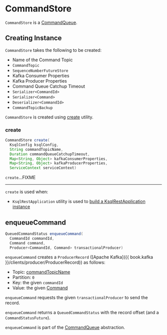 # CommandStore

`CommandStore` is a [CommandQueue](CommandQueue.md).

## Creating Instance

`CommandStore` takes the following to be created:

* <span id="commandTopicName"> Name of the Command Topic
* <span id="commandTopic"> `CommandTopic`
* <span id="sequenceNumberFutureStore"> `SequenceNumberFutureStore`
* <span id="kafkaConsumerProperties"> Kafka Consumer Properties
* <span id="kafkaProducerProperties"> Kafka Producer Properties
* <span id="commandQueueCatchupTimeout"> Command Queue Catchup Timeout
* <span id="commandIdSerializer"> `Serializer<CommandId>`
* <span id="commandSerializer"> `Serializer<Command>`
* <span id="commandIdDeserializer"> `Deserializer<CommandId>`
* <span id="commandTopicBackup"> `CommandTopicBackup`

`CommandStore` is created using [create](#create) utility.

### <span id="create"> create

```java
CommandStore create(
  KsqlConfig ksqlConfig,
  String commandTopicName,
  Duration commandQueueCatchupTimeout,
  Map<String, Object> kafkaConsumerProperties,
  Map<String, Object> kafkaProducerProperties,
  ServiceContext serviceContext)
```

`create`...FIXME

---

`create` is used when:

* `KsqlRestApplication` utility is used to [build a KsqlRestApplication instance](KsqlRestApplication.md#buildApplication)

## <span id="enqueueCommand"> enqueueCommand

```java
QueuedCommandStatus enqueueCommand(
  CommandId commandId,
  Command command,
  Producer<CommandId, Command> transactionalProducer)
```

`enqueueCommand` creates a `ProducerRecord` ([Apache Kafka]({{ book.kafka }}/clients/producer/ProducerRecord)) as follows:

* Topic: [commandTopicName](#commandTopicName)
* Partition: `0`
* Key: the given `commandId`
* Value: the given [Command](Command.md)

`enqueueCommand` requests the given `transactionalProducer` to send the record.

`enqueueCommand` returns a `QueuedCommandStatus` with the record offset (and a `CommandStatusFuture`).

`enqueueCommand` is part of the [CommandQueue](CommandQueue.md#enqueueCommand) abstraction.
